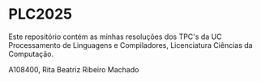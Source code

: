 # PLC2025
Este repositório contém as minhas resoluções dos TPC's da UC Processamento de Linguagens e Compiladores, Licenciatura Ciências da Computação.

A108400, Rita Beatriz Ribeiro Machado
